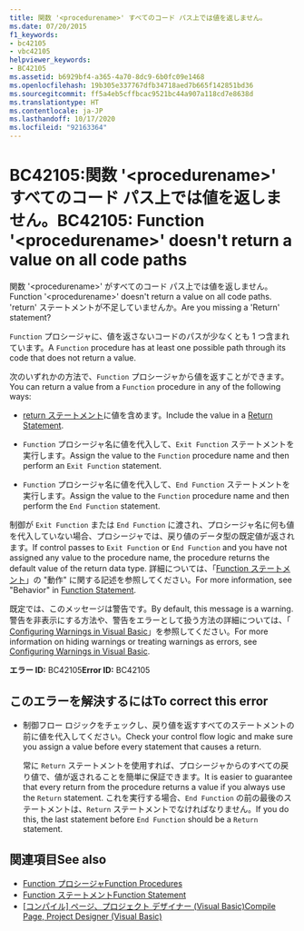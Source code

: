 ```yaml
---
title: 関数 '<procedurename>' すべてのコード パス上では値を返しません。
ms.date: 07/20/2015
f1_keywords:
- bc42105
- vbc42105
helpviewer_keywords:
- BC42105
ms.assetid: b6929bf4-a365-4a70-8dc9-6b0fc09e1468
ms.openlocfilehash: 19b305e337767dfb34718aed7b665f142851bd36
ms.sourcegitcommit: ff5a4eb5cffbcac9521bc44a907a118cd7e8638d
ms.translationtype: HT
ms.contentlocale: ja-JP
ms.lasthandoff: 10/17/2020
ms.locfileid: "92163364"
---
```

# <a name="bc42105-function-procedurename-doesnt-return-a-value-on-all-code-paths"></a><span data-ttu-id="7c730-102">BC42105:関数 '\<procedurename>' すべてのコード パス上では値を返しません。</span><span class="sxs-lookup"><span data-stu-id="7c730-102">BC42105: Function '\<procedurename>' doesn't return a value on all code paths</span></span>

<span data-ttu-id="7c730-103">関数 '\<procedurename>' がすべてのコード パス上では値を返しません。</span><span class="sxs-lookup"><span data-stu-id="7c730-103">Function '\<procedurename>' doesn't return a value on all code paths.</span></span> <span data-ttu-id="7c730-104">'return' ステートメントが不足していませんか。</span><span class="sxs-lookup"><span data-stu-id="7c730-104">Are you missing a 'Return' statement?</span></span>

 <span data-ttu-id="7c730-105">`Function` プロシージャに、値を返さないコードのパスが少なくとも 1 つ含まれています。</span><span class="sxs-lookup"><span data-stu-id="7c730-105">A `Function` procedure has at least one possible path through its code that does not return a value.</span></span>

 <span data-ttu-id="7c730-106">次のいずれかの方法で、`Function` プロシージャから値を返すことができます。</span><span class="sxs-lookup"><span data-stu-id="7c730-106">You can return a value from a `Function` procedure in any of the following ways:</span></span>

- <span data-ttu-id="7c730-107">[return ステートメント](../statements/return-statement.md)に値を含めます。</span><span class="sxs-lookup"><span data-stu-id="7c730-107">Include the value in a [Return Statement](../statements/return-statement.md).</span></span>

- <span data-ttu-id="7c730-108">`Function` プロシージャ名に値を代入して、`Exit Function` ステートメントを実行します。</span><span class="sxs-lookup"><span data-stu-id="7c730-108">Assign the value to the `Function` procedure name and then perform an `Exit Function` statement.</span></span>

- <span data-ttu-id="7c730-109">`Function` プロシージャ名に値を代入して、`End Function` ステートメントを実行します。</span><span class="sxs-lookup"><span data-stu-id="7c730-109">Assign the value to the `Function` procedure name and then perform the `End Function` statement.</span></span>

 <span data-ttu-id="7c730-110">制御が `Exit Function` または `End Function` に渡され、プロシージャ名に何も値を代入していない場合、プロシージャでは、戻り値のデータ型の既定値が返されます。</span><span class="sxs-lookup"><span data-stu-id="7c730-110">If control passes to `Exit Function` or `End Function` and you have not assigned any value to the procedure name, the procedure returns the default value of the return data type.</span></span> <span data-ttu-id="7c730-111">詳細については、「[Function ステートメント](../statements/function-statement.md)」の "動作" に関する記述を参照してください。</span><span class="sxs-lookup"><span data-stu-id="7c730-111">For more information, see "Behavior" in [Function Statement](../statements/function-statement.md).</span></span>

 <span data-ttu-id="7c730-112">既定では、このメッセージは警告です。</span><span class="sxs-lookup"><span data-stu-id="7c730-112">By default, this message is a warning.</span></span> <span data-ttu-id="7c730-113">警告を非表示にする方法や、警告をエラーとして扱う方法の詳細については、「 [Configuring Warnings in Visual Basic](/visualstudio/ide/configuring-warnings-in-visual-basic)」を参照してください。</span><span class="sxs-lookup"><span data-stu-id="7c730-113">For more information on hiding warnings or treating warnings as errors, see [Configuring Warnings in Visual Basic](/visualstudio/ide/configuring-warnings-in-visual-basic).</span></span>

 <span data-ttu-id="7c730-114">**エラー ID:** BC42105</span><span class="sxs-lookup"><span data-stu-id="7c730-114">**Error ID:** BC42105</span></span>

## <a name="to-correct-this-error"></a><span data-ttu-id="7c730-115">このエラーを解決するには</span><span class="sxs-lookup"><span data-stu-id="7c730-115">To correct this error</span></span>

- <span data-ttu-id="7c730-116">制御フロー ロジックをチェックし、戻り値を返すすべてのステートメントの前に値を代入してください。</span><span class="sxs-lookup"><span data-stu-id="7c730-116">Check your control flow logic and make sure you assign a value before every statement that causes a return.</span></span>

     <span data-ttu-id="7c730-117">常に `Return` ステートメントを使用すれば、プロシージャからのすべての戻り値で、値が返されることを簡単に保証できます。</span><span class="sxs-lookup"><span data-stu-id="7c730-117">It is easier to guarantee that every return from the procedure returns a value if you always use the `Return` statement.</span></span> <span data-ttu-id="7c730-118">これを実行する場合、`End Function` の前の最後のステートメントは、`Return` ステートメントでなければなりません。</span><span class="sxs-lookup"><span data-stu-id="7c730-118">If you do this, the last statement before `End Function` should be a `Return` statement.</span></span>

## <a name="see-also"></a><span data-ttu-id="7c730-119">関連項目</span><span class="sxs-lookup"><span data-stu-id="7c730-119">See also</span></span>

- [<span data-ttu-id="7c730-120">Function プロシージャ</span><span class="sxs-lookup"><span data-stu-id="7c730-120">Function Procedures</span></span>](../../programming-guide/language-features/procedures/function-procedures.md)
- [<span data-ttu-id="7c730-121">Function ステートメント</span><span class="sxs-lookup"><span data-stu-id="7c730-121">Function Statement</span></span>](../statements/function-statement.md)
- <span data-ttu-id="7c730-122">[[コンパイル] ページ、プロジェクト デザイナー (Visual Basic)](/visualstudio/ide/reference/compile-page-project-designer-visual-basic)</span><span class="sxs-lookup"><span data-stu-id="7c730-122">[Compile Page, Project Designer (Visual Basic)](/visualstudio/ide/reference/compile-page-project-designer-visual-basic)</span></span>
